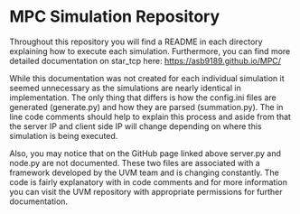 # MPC Simulation Repository

Throughout this repository you will find a README in each directory explaining how to execute each simulation.
Furthermore, you can find more detailed documentation on star_tcp here: https://asb9189.github.io/MPC/

While this documentation was not created for each individual simulation it seemed unnecessary as the simulations are nearly identical
in implementation. The only thing that differs is how the config.ini files are generated (generate.py) and how they are parsed (summation.py).
The in line code comments should help to explain this process and aside from that the server IP and client side IP will change depending on
where this simulation is being executed.

Also, you may notice that on the GitHub page linked above server.py and node.py are not documented. These two files are associated with a framework
developed by the UVM team and is changing constantly. The code is fairly explanatory with in code comments and for more information you can visit the UVM
repository with appropriate permissions for further documentation.
